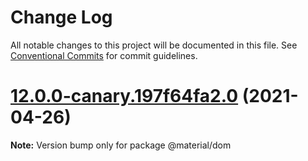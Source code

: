 # Change Log

All notable changes to this project will be documented in this file.
See [Conventional Commits](https://conventionalcommits.org) for commit guidelines.

# [12.0.0-canary.197f64fa2.0](https://github.com/material-components/material-components-web/compare/v11.0.0...v12.0.0-canary.197f64fa2.0) (2021-04-26)

**Note:** Version bump only for package @material/dom

